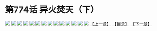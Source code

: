 # 第774话 异火焚天（下）
![](https://mhpic.xiaomingtaiji.net/comic/D/斗破苍穹/第774话F1_262440/1.jpg-zymk.middle.webp)
![](https://mhpic.xiaomingtaiji.net/comic/D/斗破苍穹/第774话F1_262440/2.jpg-zymk.middle.webp)
![](https://mhpic.xiaomingtaiji.net/comic/D/斗破苍穹/第774话F1_262440/3.jpg-zymk.middle.webp)
![](https://mhpic.xiaomingtaiji.net/comic/D/斗破苍穹/第774话F1_262440/4.jpg-zymk.middle.webp)
![](https://mhpic.xiaomingtaiji.net/comic/D/斗破苍穹/第774话F1_262440/5.jpg-zymk.middle.webp)
![](https://mhpic.xiaomingtaiji.net/comic/D/斗破苍穹/第774话F1_262440/6.jpg-zymk.middle.webp)
![](https://mhpic.xiaomingtaiji.net/comic/D/斗破苍穹/第774话F1_262440/7.jpg-zymk.middle.webp)
![](https://mhpic.xiaomingtaiji.net/comic/D/斗破苍穹/第774话F1_262440/8.jpg-zymk.middle.webp)
![](https://mhpic.xiaomingtaiji.net/comic/D/斗破苍穹/第774话F1_262440/9.jpg-zymk.middle.webp)
![](https://mhpic.xiaomingtaiji.net/comic/D/斗破苍穹/第774话F1_262440/10.jpg-zymk.middle.webp)
![](https://mhpic.xiaomingtaiji.net/comic/D/斗破苍穹/第774话F1_262440/11.jpg-zymk.middle.webp)
![](https://mhpic.xiaomingtaiji.net/comic/D/斗破苍穹/第774话F1_262440/12.jpg-zymk.middle.webp)
![](https://mhpic.xiaomingtaiji.net/comic/D/斗破苍穹/第774话F1_262440/13.jpg-zymk.middle.webp)
![](https://mhpic.xiaomingtaiji.net/comic/D/斗破苍穹/第774话F1_262440/14.jpg-zymk.middle.webp)
[【上一章】](./777.md)
[【目录】](./READMD.md)
[【下一章】](./779.md)
